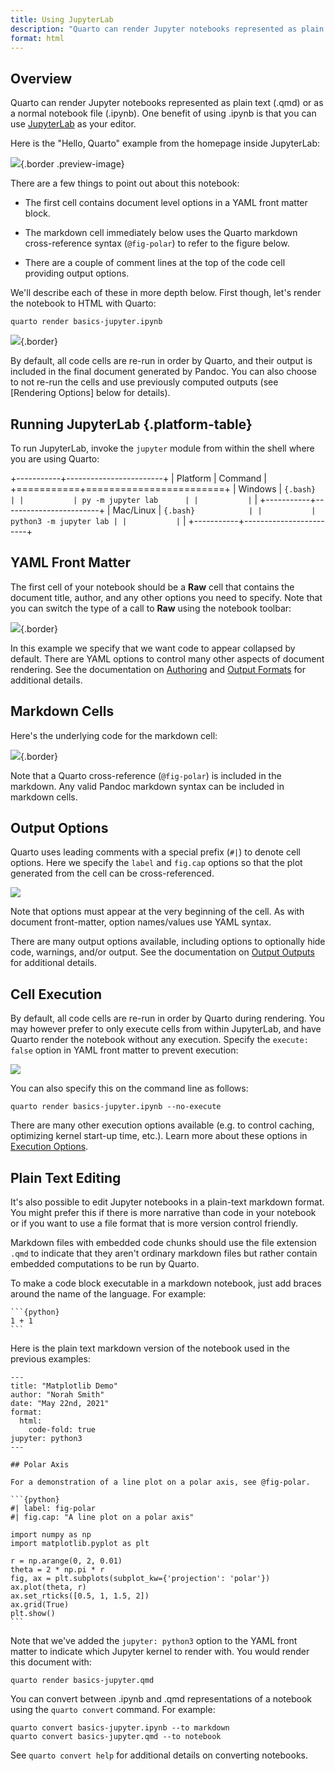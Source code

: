 ```yaml
---
title: Using JupyterLab
description: "Quarto can render Jupyter notebooks represented as plain text (.qmd) or as a normal notebook file (.ipynb). One benefit of using .ipynb is that you can use JupyterLab as your editor."
format: html
---
```


## Overview

Quarto can render Jupyter notebooks represented as plain text (.qmd) or as a normal notebook file (.ipynb). One benefit of using .ipynb is that you can use [JupyterLab](https://jupyterlab.readthedocs.io/en/stable/) as your editor.

Here is the "Hello, Quarto" example from the homepage inside JupyterLab:

![](images/jupyter-lab.png){.border .preview-image}

There are a few things to point out about this notebook:

-   The first cell contains document level options in a YAML front matter block.

-   The markdown cell immediately below uses the Quarto markdown cross-reference syntax (`@fig-polar`) to refer to the figure below.

-   There are a couple of comment lines at the top of the code cell providing output options.

We'll describe each of these in more depth below. First though, let's render the notebook to HTML with Quarto:

``` {.bash}
quarto render basics-jupyter.ipynb
```

![](images/hello-quarto.png){.border}

By default, all code cells are re-run in order by Quarto, and their output is included in the final document generated by Pandoc. You can also choose to not re-run the cells and use previously computed outputs (see [Rendering Options] below for details).

## Running JupyterLab {.platform-table}

To run JupyterLab, invoke the `jupyter` module from within the shell where you are using Quarto:

+-----------+------------------------+
| Platform  | Command                |
+===========+========================+
| Windows   | ``` {.bash}            |
|           | py -m jupyter lab      |
|           | ```                    |
+-----------+------------------------+
| Mac/Linux | ``` {.bash}            |
|           | python3 -m jupyter lab |
|           | ```                    |
+-----------+------------------------+

## YAML Front Matter

The first cell of your notebook should be a **Raw** cell that contains the document title, author, and any other options you need to specify. Note that you can switch the type of a call to **Raw** using the notebook toolbar:

![](images/jupyter-lab-yaml.png){.border}

In this example we specify that we want code to appear collapsed by default. There are YAML options to control many other aspects of document rendering. See the documentation on [Authoring](../authoring/markdown-basics.md) and [Output Formats](../docs/output-formats/html-basics.qmd) for additional details.

## Markdown Cells

Here's the underlying code for the markdown cell:

![](images/jupyter-lab-markdown.png){.border}

Note that a Quarto cross-reference (`@fig-polar`) is included in the markdown. Any valid Pandoc markdown syntax can be included in markdown cells.

## Output Options

Quarto uses leading comments with a special prefix (`#|`) to denote cell options. Here we specify the `label` and `fig.cap` options so that the plot generated from the cell can be cross-referenced.

![](images/jupyter-lab-output-options.png)

Note that options must appear at the very beginning of the cell. As with document front-matter, option names/values use YAML syntax.

There are many output options available, including options to optionally hide code, warnings, and/or output. See the documentation on [Output Outputs](../computations/execution-options.md#output-options) for additional details.

## Cell Execution

By default, all code cells are re-run in order by Quarto during rendering. You may however prefer to only execute cells from within JupyterLab, and have Quarto render the notebook without any execution. Specify the `execute: false` option in YAML front matter to prevent execution:

![](images/jupyter-lab-no-execute.png)

You can also specify this on the command line as follows:

``` {.bash}
quarto render basics-jupyter.ipynb --no-execute
```

There are many other execution options available (e.g. to control caching, optimizing kernel start-up time, etc.). Learn more about these options in [Execution Options](execution-options.md).

## Plain Text Editing

It's also possible to edit Jupyter notebooks in a plain-text markdown format. You might prefer this if there is more narrative than code in your notebook or if you want to use a file format that is more version control friendly.

Markdown files with embedded code chunks should use the file extension `.qmd` to indicate that they aren't ordinary markdown files but rather contain embedded computations to be run by Quarto.

To make a code block executable in a markdown notebook, just add braces around the name of the language. For example:

```` {.python}
```{python}
1 + 1
```
````

Here is the plain text markdown version of the notebook used in the previous examples:

```` {.python}
---
title: "Matplotlib Demo"
author: "Norah Smith"
date: "May 22nd, 2021"
format: 
  html:
    code-fold: true
jupyter: python3
---

## Polar Axis

For a demonstration of a line plot on a polar axis, see @fig-polar.

```{python}
#| label: fig-polar
#| fig.cap: "A line plot on a polar axis"

import numpy as np
import matplotlib.pyplot as plt

r = np.arange(0, 2, 0.01)
theta = 2 * np.pi * r
fig, ax = plt.subplots(subplot_kw={'projection': 'polar'})
ax.plot(theta, r)
ax.set_rticks([0.5, 1, 1.5, 2])
ax.grid(True)
plt.show()
```
````

Note that we've added the `jupyter: python3` option to the YAML front matter to indicate which Jupyter kernel to render with. You would render this document with:

``` {.bash}
quarto render basics-jupyter.qmd
```

You can convert between .ipynb and .qmd representations of a notebook using the `quarto convert` command. For example:

``` {.bash}
quarto convert basics-jupyter.ipynb --to markdown
quarto convert basics-jupyter.qmd --to notebook
```

See `quarto convert help` for additional details on converting notebooks.
